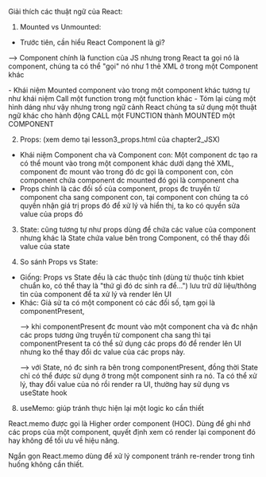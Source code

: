 Giải thích các thuật ngữ của React:

1. Mounted vs Unmounted:

- Trước tiên, cần hiểu React Component là gì?
<p>--> Component chính là function của JS nhưng trong React ta gọi nó là component, chúng ta có thể "gọi" nó như 1 thẻ XML ở trong một Component khác</p>
- Khái niệm Mounted component vào trong một component khác tương tự như khái niệm Call một function trong một function khác
- Tóm lại cùng một hình dáng như vậy nhưng trong ngữ cảnh React chúng ta sử dụng một thuật ngữ khác cho hành động CALL một FUNCTION thành MOUNTED một COMPONENT

2. Props: (xem demo tại lesson3_props.html của chapter2_JSX)

- Khái niệm Component cha và Component con: Một component dc tạo ra có thể mount vào trong một component khác dưới dạng thẻ XML, component đc mount vào trong đó dc gọi là component con, còn component chứa component dc mounted đó gọi là component cha
- Props chính là các đối số của component, props đc truyền từ component cha sang component con, tại component con chúng ta có quyền nhận giá trị props đó để xử lý và hiển thị, ta ko có quyền sửa value của props đó

3. State: cũng tương tự như props dùng để chứa các value của component nhưng khác là State chứa value bên trong Component, có thể thay đổi value của state

4. So sánh Props vs State:

- Giống: Props vs State đều là các thuộc tính (dùng từ thuộc tính kbiet chuẩn ko, có thể thay là "thứ gì đó dc sinh ra để...") lưu trữ dữ liệu/thông tin của component để ta xử lý và render lên UI
- Khác: Giả sử ta có một component có các đối số, tạm gọi là componentPresent,
  <p> --> khi componentPresent đc mount vào một component cha và đc nhận các props tương ứng truyền từ component cha sang thì tại componentPresent ta có thể sử dụng các props đó để render lên UI nhưng ko thể thay đổi dc value của các props này.</p>
  <p> --> với State, nó đc sinh ra bên trong componentPresent, đồng thời State chỉ có thể được sử dụng ở trong một component sinh ra nó. Ta có thể xử lý, thay đổi value của nó rồi render ra UI, thường hay sử dụng vs useState hook </p>

8. useMemo: giúp tránh thực hiện lại một logic ko cần thiết

React.memo được gọi là Higher order component (HOC). Dùng để ghi nhớ các props của một component, quyết định xem có render lại component đó hay không để tối ưu về hiệu năng.

Ngắn gọn React.memo dùng để xử lý component tránh re-render trong tình huống không cần thiết.
